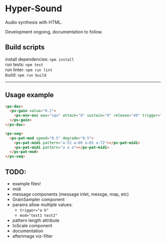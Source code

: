 # Hyper-Sound
Audio synthesis with HTML.

Development ongoing, documentation to follow.

## Build scripts
install dependencies: `npm install`  
run tests: `npm test`  
run linter: `npm run lint`  
build: `npm run build`  

---

## Usage example

```html
<ps-dac>
  <ps-gain value="0.1">
    <ps-env-osc wav="squ" attack="0" sustain="0" release="40" trigger="a"></ps-env-osc>
  </ps-gain>
</ps-dac>

<ps-seq>
  <ps-pat-mod speed="0.5" degrade="0.5">
    <ps-pat-midi pattern="a:52 a:60 a:65 a:72"></ps-pat-midi>
    <ps-pat-midi pattern="a a a"></ps-pat-midi>
  </ps-pat-mod>
</ps-seq>
```

## TODO:
- example files!
- midi
- message components (message inlet, messge, map, etc)
- GrainSampler component
- params allow multiple values:
  - `trigger="a b"`
  - `mod="test1 test2"`
- pattern length attribute
- toScale component
- documentation
- afterimage viz-filter
